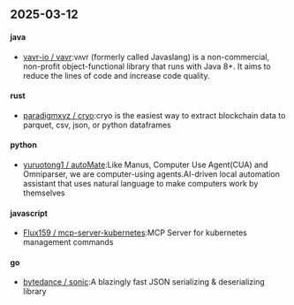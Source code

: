 ## 2025-03-12
#### java
* [vavr-io / vavr](https://github.com/vavr-io/vavr):vʌvr (formerly called Javaslang) is a non-commercial, non-profit object-functional library that runs with Java 8+. It aims to reduce the lines of code and increase code quality.
#### rust
* [paradigmxyz / cryo](https://github.com/paradigmxyz/cryo):cryo is the easiest way to extract blockchain data to parquet, csv, json, or python dataframes
#### python
* [yuruotong1 / autoMate](https://github.com/yuruotong1/autoMate):Like Manus, Computer Use Agent(CUA) and Omniparser, we are computer-using agents.AI-driven local automation assistant that uses natural language to make computers work by themselves
#### javascript
* [Flux159 / mcp-server-kubernetes](https://github.com/Flux159/mcp-server-kubernetes):MCP Server for kubernetes management commands
#### go
* [bytedance / sonic](https://github.com/bytedance/sonic):A blazingly fast JSON serializing & deserializing library
